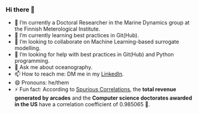 ### Hi there 👋

<!--
**benoitespinola/benoitespinola** is a ✨ _special_ ✨ repository because its `README.md` (this file) appears on your GitHub profile.

Here are some ideas to get you started:
-->

- 🔭 I’m currently a Doctoral Researcher in the Marine Dynamics group at the Finnish Meterological Institute.
- 🌱 I’m currently learning best practices in Git(Hub).
- 👯 I’m looking to collaborate on Machine Learning-based surrogate modelling.
- 🤔 I’m looking for help with best practices in Git(Hub) and Python programming.
- 💬 Ask me about oceanography.
- 📫 How to reach me: DM me in my [LinkedIn](https://www.linkedin.com/in/benoitespinola "My LinkedIn homepage").
- 😄 Pronouns: he/them
- ⚡ Fun fact: According to [Spurious Correlations](https://www.tylervigen.com/spurious-correlations "Spurious Correlations"), the **total revenue generated by arcades** and the **Computer science doctorates awarded in the US** have a correlation coefficient of 0.985065 🧐.
